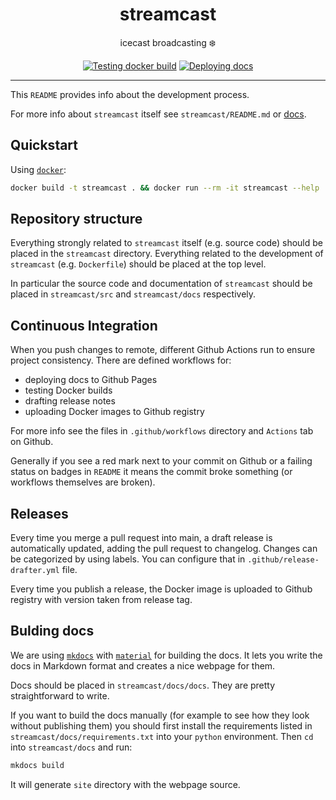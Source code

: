 <h1 align="center">streamcast</h1>

<div align="center">

icecast broadcasting ❄️

[![Testing docker build](https://github.com/radio-aktywne/streamcast/actions/workflows/docker-build.yml/badge.svg)](https://github.com/radio-aktywne/streamcast/actions/workflows/docker-build.yml)
[![Deploying docs](https://github.com/radio-aktywne/streamcast/actions/workflows/docs.yml/badge.svg)](https://github.com/radio-aktywne/streamcast/actions/workflows/docs.yml)

</div>

---

This `README` provides info about the development process.

For more info about `streamcast` itself see `streamcast/README.md` or [docs](https://radio-aktywne.github.io/streamcast).

## Quickstart

Using [`docker`](https://docs.docker.com/get-docker/):

```sh
docker build -t streamcast . && docker run --rm -it streamcast --help
```

## Repository structure

Everything strongly related to `streamcast` itself (e.g. source code) should be placed in the `streamcast` directory.
Everything related to the development of `streamcast` (e.g. `Dockerfile`) should be placed at the top level.

In particular the source code and documentation of `streamcast` should be placed in `streamcast/src` and `streamcast/docs` respectively.

## Continuous Integration

When you push changes to remote, different Github Actions run to ensure project consistency.
There are defined workflows for:

- deploying docs to Github Pages
- testing Docker builds
- drafting release notes
- uploading Docker images to Github registry

For more info see the files in `.github/workflows` directory and `Actions` tab on Github.

Generally if you see a red mark next to your commit on Github or a failing status on badges in `README` it means the commit broke something (or workflows themselves are broken).

## Releases

Every time you merge a pull request into main, a draft release is automatically updated, adding the pull request to changelog.
Changes can be categorized by using labels. You can configure that in `.github/release-drafter.yml` file.

Every time you publish a release, the Docker image is uploaded to Github registry with version taken from release tag.

## Bulding docs

We are using [`mkdocs`](https://www.mkdocs.org) with [`material`](https://squidfunk.github.io/mkdocs-material) for building the docs.
It lets you write the docs in Markdown format and creates a nice webpage for them.

Docs should be placed in `streamcast/docs/docs`.
They are pretty straightforward to write.

If you want to build the docs manually (for example to see how they look without publishing them)
you should first install the requirements listed in `streamcast/docs/requirements.txt` into your `python` environment.
Then `cd` into `streamcast/docs` and run:

```sh
mkdocs build
```

It will generate `site` directory with the webpage source.
